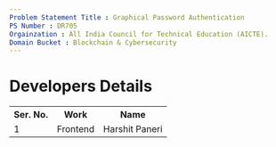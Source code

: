 ```yaml
---
Problem Statement Title : Graphical Password Authentication  
PS Number : DR705 
Orgainzation : All India Council for Technical Education (AICTE). 
Domain Bucket : Blockchain & Cybersecurity
---
```



<h1>Developers Details</h1>
<table>
  <tr>
    <th>Ser. No.</th>
    <th>Work</th>
    <th>Name</th>
  </tr>
  <tr>
    <td>1</td>
    <td>Frontend</td>
    <td>Harshit Paneri</td>
  </tr>
  
</table>

